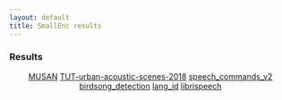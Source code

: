 ```yaml
---
layout: default
title: SmallEnc results
---
```


### Results


<p align=center>
     <a href="/speech_reconstruction_embeddings/smallenc_results_musan.html" class="btn_body">MUSAN</a> 
     <a href="/speech_reconstruction_embeddings/smallenc_results_tut_urban_acoustic_sceness_2018.html" class="btn_body">TUT-urban-acoustic-scenes-2018</a> 
     <a href="/speech_reconstruction_embeddings/smallenc_results_speech_commands_v2.html" class="btn_body">speech_commands_v2</a> 
     <a href="/speech_reconstruction_embeddings/smallenc_results_birdsong_detection.html" class="btn_body">birdsong_detection</a> 
     <a href="/speech_reconstruction_embeddings/smallenc_results_lang_id.html" class="btn_body">lang_id</a> 
     <a href="/speech_reconstruction_embeddings/smallenc_results_librispeech.html" class="btn_body">librispeech</a> 
</p>
